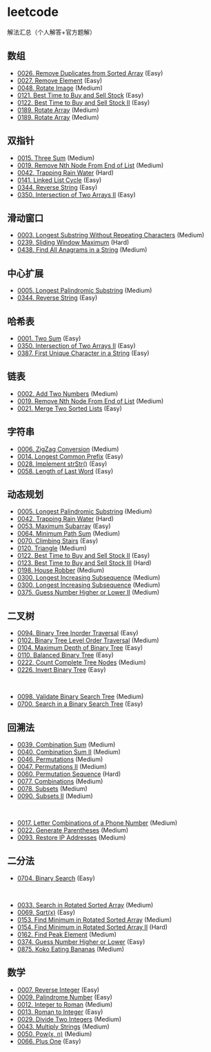 # leetcode

解法汇总（个人解答+官方题解）

## 数组

- [0026. Remove Duplicates from Sorted Array](src/main/java/com/sumkor/array/_0026_remove/Solution.java) (Easy)
- [0027. Remove Element](src/main/java/com/sumkor/array/_0027_remove/Solution02.java) (Easy)
- [0048. Rotate Image](src/main/java/com/sumkor/array/_0048_rotate/Solution.java) (Medium)
- [0121. Best Time to Buy and Sell Stock](src/main/java/com/sumkor/array/_0121_stock/Solution.java) (Easy)
- [0122. Best Time to Buy and Sell Stock II](src/main/java/com/sumkor/array/_0122_stock/Solution.java) (Easy)
- [0189. Rotate Array](src/main/java/com/sumkor/array/_0189_rotate/Solution02.java) (Medium)
- [0189. Rotate Array](src/main/java/com/sumkor/array/_0189_rotate/Solution03.java) (Medium)

## 双指针

- [0015. Three Sum](src/main/java/com/sumkor/array/_0015_threesum/Solution03.java) (Medium)
- [0019. Remove Nth Node From End of List](src/main/java/com/sumkor/linked/_0019_removefromend/Solution02.java) (Medium)
- [0042. Trapping Rain Water](src/main/java/com/sumkor/array/_0042_rainwater/Solution03.java) (Hard)
- [0141. Linked List Cycle](src/main/java/com/sumkor/linked/_0141_hascycle/Solution.java) (Easy)
- [0344. Reverse String](src/main/java/com/sumkor/string/_0344_reverse/Solution.java) (Easy)
- [0350. Intersection of Two Arrays II](src/main/java/com/sumkor/array/_0350_intersect/Solution02.java) (Easy)

## 滑动窗口

- [0003. Longest Substring Without Repeating Characters](src/main/java/com/sumkor/string/_0003_lengthoflongestsubstring/Solution02.java) (Medium)
- [0239. Sliding Window Maximum](src/main/java/com/sumkor/array/_0239_window/Solution02.java) (Hard)
- [0438. Find All Anagrams in a String](src/main/java/com/sumkor/string/_0438_findanagrams/Solution.java) (Medium)

## 中心扩展

- [0005. Longest Palindromic Substring](src/main/java/com/sumkor/string/_0005_longestpalindrome/Solution02.java) (Medium)
- [0344. Reverse String](src/main/java/com/sumkor/string/_0344_reverse/Solution.java) (Easy)

## 哈希表

- [0001. Two Sum](src/main/java/com/sumkor/array/_0001_twosum/Solution02.java) (Easy)
- [0350. Intersection of Two Arrays II](src/main/java/com/sumkor/array/_0350_intersect/Solution01.java) (Easy)
- [0387. First Unique Character in a String](src/main/java/com/sumkor/string/_0387_firstuniqe/Solution.java) (Easy)

## 链表

- [0002. Add Two Numbers](src/main/java/com/sumkor/linked/_0002_addtwonumbers/Solution.java) (Medium)
- [0019. Remove Nth Node From End of List](src/main/java/com/sumkor/linked/_0019_removefromend/Solution.java) (Medium)
- [0021. Merge Two Sorted Lists](src/main/java/com/sumkor/linked/_0021_mergetwolists/Solution.java) (Easy)

## 字符串

- [0006. ZigZag Conversion](src/main/java/com/sumkor/string/_0006_zconvert/Solution02.java) (Medium)
- [0014. Longest Common Prefix](src/main/java/com/sumkor/string/_0014_longestcommonprefix/Solution.java) (Easy)
- [0028. Implement strStr()](src/main/java/com/sumkor/string/_0028_strstr/Solution03.java) (Easy)
- [0058. Length of Last Word](src/main/java/com/sumkor/string/_0058_lengthoflastword/Solution.java) (Easy)

## 动态规划

- [0005. Longest Palindromic Substring](src/main/java/com/sumkor/string/_0005_longestpalindrome/Solution03.java) (Medium)
- [0042. Trapping Rain Water](src/main/java/com/sumkor/array/_0042_rainwater/Solution02.java) (Hard)
- [0053. Maximum Subarray](src/main/java/com/sumkor/dp/_0053_maxsubarray/Solution.java) (Easy)
- [0064. Minimum Path Sum](src/main/java/com/sumkor/dp/_0064_minpath/Solution03.java) (Medium)
- [0070. Climbing Stairs](src/main/java/com/sumkor/dp/_0070_climbstairs/Solution.java) (Easy)
- [0120. Triangle](src/main/java/com/sumkor/dp/_0120_triangle/Solution03.java) (Medium)
- [0122. Best Time to Buy and Sell Stock II](src/main/java/com/sumkor/array/_0122_stock/Solution02.java) (Easy)
- [0123. Best Time to Buy and Sell Stock III](src/main/java/com/sumkor/array/_0123_stock/Solution.java) (Hard)
- [0198. House Robber](src/main/java/com/sumkor/dp/_0198_robhouse/Solution.java) (Medium)
- [0300. Longest Increasing Subsequence](src/main/java/com/sumkor/dp/_0300_longestincreasingsubseq/Solution03.java) (Medium)
- [0300. Longest Increasing Subsequence](src/main/java/com/sumkor/dp/_0300_longestincreasingsubseq/Solution04.java) (Medium)
- [0375. Guess Number Higher or Lower II](src/main/java/com/sumkor/dp/_0375_guess/Solution04.java) (Medium)

## 二叉树

- [0094. Binary Tree Inorder Traversal](src/main/java/com/sumkor/tree/_0098_validatebst/Solution.java) (Easy)
- [0102. Binary Tree Level Order Traversal](src/main/java/com/sumkor/tree/_0102_levelorder/Solution.java) (Medium)
- [0104. Maximum Depth of Binary Tree](src/main/java/com/sumkor/tree/_0104_maxdepth/Solution.java) (Easy)
- [0110. Balanced Binary Tree](src/main/java/com/sumkor/tree/_0110_balance/Solution02.java) (Easy)
- [0222. Count Complete Tree Nodes](src/main/java/com/sumkor/tree/_0222_complete/Solution02.java) (Medium)
- [0226. Invert Binary Tree](src/main/java/com/sumkor/tree/_0226_invert/Solution.java) (Easy)

<br/>

- [0098. Validate Binary Search Tree](src/main/java/com/sumkor/tree/_0098_validatebst/Solution.java) (Medium)
- [0700. Search in a Binary Search Tree](src/main/java/com/sumkor/tree/_0700_searchbst/Solution02.java) (Easy)

## 回溯法

- [0039. Combination Sum](src/main/java/com/sumkor/backtrack/_0039_combinationsum/Solution02.java) (Medium)
- [0040. Combination Sum II](src/main/java/com/sumkor/backtrack/_0040_combinationsum/Solution.java) (Medium)
- [0046. Permutations](src/main/java/com/sumkor/backtrack/_0046_permute/Solution02.java) (Medium)
- [0047. Permutations II](src/main/java/com/sumkor/backtrack/_0047_permute/Solution03.java) (Medium)
- [0060. Permutation Sequence](src/main/java/com/sumkor/backtrack/_0060_permuteseq/Solution02.java) (Hard)
- [0077. Combinations](src/main/java/com/sumkor/backtrack/_0077_combine/Solution02.java) (Medium)
- [0078. Subsets](src/main/java/com/sumkor/backtrack/_0078_subsets/Solution.java) (Medium)
- [0090. Subsets II](src/main/java/com/sumkor/backtrack/_0090_subsets/Solution.java) (Medium)

<br/>

- [0017. Letter Combinations of a Phone Number](src/main/java/com/sumkor/backtrack/_0017_phone/Solution.java) (Medium)
- [0022. Generate Parentheses](src/main/java/com/sumkor/backtrack/_0022_parenthesis/Solution02.java) (Medium)
- [0093. Restore IP Addresses](src/main/java/com/sumkor/backtrack/_0093_restoreip/Solution02.java) (Medium)

## 二分法

- [0704. Binary Search](src/main/java/com/sumkor/binarysearch/_0704_search/Solution.java) (Easy)

<br/>

- [0033. Search in Rotated Sorted Array](src/main/java/com/sumkor/binarysearch/_0033_search/Solution.java) (Medium)
- [0069. Sqrt(x)](src/main/java/com/sumkor/binarysearch/_0069_sqrtx/Solution.java) (Easy)
- [0153. Find Minimum in Rotated Sorted Array](src/main/java/com/sumkor/binarysearch/_0153_findmin/Solution.java) (Medium)
- [0154. Find Minimum in Rotated Sorted Array II](src/main/java/com/sumkor/binarysearch/_0154_findmin/Solution02.java) (Hard)
- [0162. Find Peak Element](src/main/java/com/sumkor/binarysearch/_0162_findpeak/Solution.java) (Medium)
- [0374. Guess Number Higher or Lower](src/main/java/com/sumkor/binarysearch/_0374_guess/Solution.java) (Easy)
- [0875. Koko Eating Bananas](src/main/java/com/sumkor/binarysearch/_0875_banana/Solution02.java) (Medium)

## 数学

- [0007. Reverse Integer](src/main/java/com/sumkor/math/_0007_reverse/Solution.java) (Easy)
- [0009. Palindrome Number](src/main/java/com/sumkor/math/_0009_palindrome/Solution.java) (Easy)
- [0012. Integer to Roman](src/main/java/com/sumkor/math/_0012_roman/Solution.java) (Medium)
- [0013. Roman to Integer](src/main/java/com/sumkor/math/_0013_roman/Solution.java) (Easy)
- [0029. Divide Two Integers](src/main/java/com/sumkor/math/_0029_divide/Solution.java) (Medium)
- [0043. Multiply Strings](src/main/java/com/sumkor/math/_0043_multiply/Solution02.java) (Medium)
- [0050. Pow(x, n)](src/main/java/com/sumkor/math/_0050_pow/Solution02.java) (Medium)
- [0066. Plus One](src/main/java/com/sumkor/math/_0066_plusone/Solution.java) (Easy)
